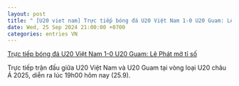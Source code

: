 ```yaml
---
layout: post
title: " [U20 viet nam] Trực tiếp bóng đá U20 Việt Nam 1-0 U20 Guam: Lê Phát mở tỉ số"
date: Wed, 25 Sep 2024 21:00:00 +0700
categories: entries VN
---
```

[Trực tiếp bóng đá U20 Việt Nam 1-0 U20 Guam: Lê Phát mở tỉ số](https://laodong.vn/bong-da/truc-tiep-bong-da-u20-viet-nam-1-0-u20-guam-le-phat-mo-ti-so-1399429.ldo)

Trực tiếp trận đấu giữa U20 Việt Nam và U20 Guam tại vòng loại U20 châu Á 2025, diễn ra lúc 19h00 hôm nay (25.9).

